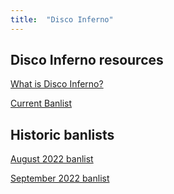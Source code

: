 ```yaml
---
title:  "Disco Inferno"
---
```


## Disco Inferno resources

[What is Disco Inferno?](about)

[Current Banlist](banlist)

## Historic banlists

[August 2022 banlist](banlist_08_2022)

[September 2022 banlist](banlist_09_2022)